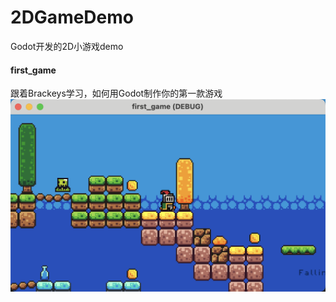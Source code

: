 # 2DGameDemo
Godot开发的2D小游戏demo

#### first_game 
跟着Brackeys学习，如何用Godot制作你的第一款游戏
![游戏截图](./images/QQ_1731634279505.png)